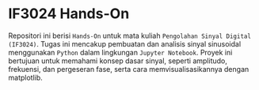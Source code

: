 # IF3024 Hands-On

Repositori ini berisi `Hands-On` untuk mata kuliah `Pengolahan Sinyal Digital (IF3024)`. Tugas ini mencakup pembuatan dan analisis sinyal sinusoidal menggunakan `Python` dalam lingkungan `Jupyter Notebook`. Proyek ini bertujuan untuk memahami konsep dasar sinyal, seperti amplitudo, frekuensi, dan pergeseran fase, serta cara memvisualisasikannya dengan matplotlib.

